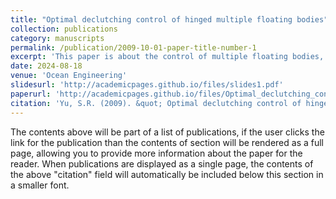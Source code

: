 ```yaml
---
title: "Optimal declutching control of hinged multiple floating bodies"
collection: publications
category: manuscripts
permalink: /publication/2009-10-01-paper-title-number-1
excerpt: 'This paper is about the control of multiple floating bodies, especially on systems connected by hinges. It explores the effects of control based on different optimisation objectives.'
date: 2024-08-18
venue: 'Ocean Engineering'
slidesurl: 'http://academicpages.github.io/files/slides1.pdf'
paperurl: 'http://academicpages.github.io/files/Optimal_declutching_control_of_hinged_multiple_floating_bodies.pdf'
citation: 'Yu, S.R. (2009). &quot; Optimal declutching control of hinged multiple floating bodies.&quot; <i>Ocean Engineering</i>. 306(117992).'
---
```


The contents above will be part of a list of publications, if the user clicks the link for the publication than the contents of section will be rendered as a full page, allowing you to provide more information about the paper for the reader. When publications are displayed as a single page, the contents of the above "citation" field will automatically be included below this section in a smaller font.
